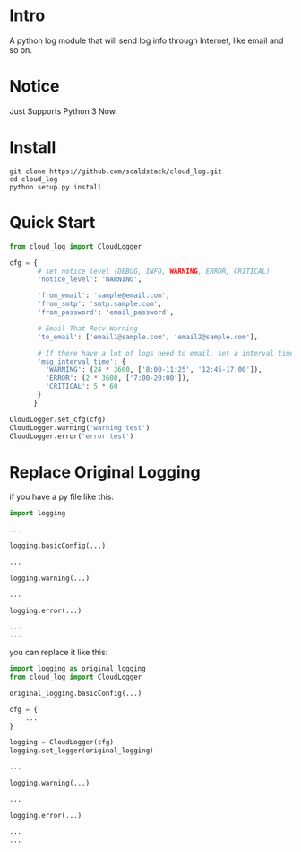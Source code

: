# Intro

A python log module that will send log info through Internet, like email and so on.

# Notice
Just Supports Python 3 Now.

# Install

```git
git clone https://github.com/scaldstack/cloud_log.git
cd cloud_log
python setup.py install
```

# Quick Start

```python
from cloud_log import CloudLogger

cfg = {
       # set notice level (DEBUG, INFO, WARNING, ERROR, CRITICAL)
       'notice_level': 'WARNING',

       'from_email': 'sample@email.com',
       'from_smtp': 'smtp.sample.com',
       'from_password': 'email_password',

       # Email That Recv Warning
       'to_email': ['email1@sample.com', 'email2@sample.com'],

       # If there have a lot of logs need to email, set a interval time and allow time, for will not be identification spam or disturb you when you sleep.
       'msg_interval_time': {
         'WARNING': (24 * 3600, ['8:00-11:25', '12:45-17:00']),
         'ERROR': (2 * 3600, ['7:00-20:00']),
         'CRITICAL': 5 * 60
       }
      }

CloudLogger.set_cfg(cfg)
CloudLogger.warning('warning test')
CloudLogger.error('error test')
```

# Replace Original Logging

if you have a py file like this:
```python
import logging

...

logging.basicConfig(...)

...

logging.warning(...)

...

logging.error(...)

...
...
```
you can replace it like this:

```python
import logging as original_logging
from cloud_log import CloudLogger

original_logging.basicConfig(...)

cfg = {
    ...
}

logging = CloudLogger(cfg)
logging.set_logger(original_logging)

...

logging.warning(...)

...

logging.error(...)

...
...
```
